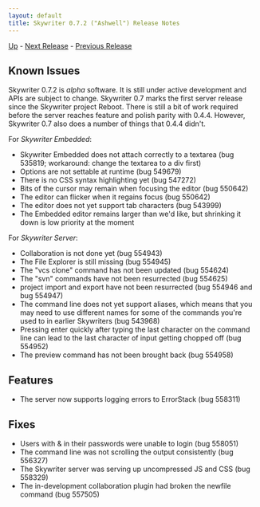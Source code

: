 ```yaml
---
layout: default
title: Skywriter 0.7.2 ("Ashwell") Release Notes
---
```


[Up](index.html) - [Next Release](notes073.html) - [Previous Release](notes071.html)

Known Issues
------------

Skywriter 0.7.2 is *alpha* software. It is still under active development
and APIs are subject to change. Skywriter 0.7 marks the first server release
since the Skywriter project Reboot. There is still a bit of work required
before the server reaches feature and polish parity with 0.4.4. However, Skywriter
0.7 also does a number of things that 0.4.4 didn't.

For *Skywriter Embedded*:

* Skywriter Embedded does not attach correctly to a textarea (bug 535819;
  workaround: change the textarea to a div first)
* Options are not settable at runtime (bug 549679)
* There is no CSS syntax highlighting yet (bug 547272)
* Bits of the cursor may remain when focusing the editor (bug 550642)
* The editor can flicker when it regains focus (bug 550642)
* The editor does not yet support tab characters (bug 543999)
* The Embedded editor remains larger than we'd like, but shrinking
  it down is low priority at the moment

For *Skywriter Server*:

* Collaboration is not done yet (bug 554943)
* The File Explorer is still missing (bug 554945)
* The "vcs clone" command has not been updated (bug 554624)
* The "svn" commands have not been resurrected (bug 554625)
* project import and export have not been resurrected (bug 554946 and 
  bug 554947)
* The command line does not yet support aliases, which means that you may
  need to use different names for some of the commands you're used to
  in earlier Skywriters (bug 543968)
* Pressing enter quickly after typing the last character on the command
  line can lead to the last character of input getting chopped off
  (bug 554952)
* The preview command has not been brought back (bug 554958)

Features
--------

* The server now supports logging errors to ErrorStack (bug 558311)

Fixes
-----

* Users with & in their passwords were unable to login (bug 558051)
* The command line was not scrolling the output consistently (bug 556327)
* The Skywriter server was serving up uncompressed JS and CSS (bug 558329)
* The in-development collaboration plugin had broken the newfile command
  (bug 557505)
